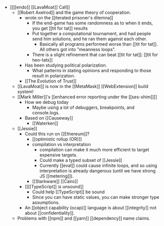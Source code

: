 - [[[[endo]] [[LavaMoat]] Call]]
    - [[Robert Axelrod]] and the game theory of cooperation.
        - wrote on the [[iterated prisoner's dilemna]]
            - If the end-game has some randomness as to when it ends, you get [[tit for tat]] results
            - Put together a computational tournament, and had people send him solutions, and he ran them against each other.
                - Basically all programs performed worse than [[tit for tat]]. All others got into "meanness loops".
            - There is a slight refinement that can beat [[tit for tat]]: [[tit for two-tats]]
        - Has been studying political polarization.
            - What patterns in stating opinions and responding to those result in polarization.
        - [[The Evolution of Trust]]
    - [[LavaMoat]] is now in the [[MetaMask]] [[WebExtension]] build system!
    - [[Mark Miller]]'s [[enhanced error reporting under the [[ses-shim]]]]
        - How we debug today
            - Maybe using a lot of debuggers, breakpoints, and console.logs.
        - Based on [[Causeway]]
            - [[Waterken]]
    - [[Jessie]]
        - Could this run on [[Ethereum]]?
            - [[optimistic rollup (OR)]]
            - compilation vs interpretation
                - compilation can make it much more efficient to target expensive targets.
                - Could make a typed subset of [[Jessie]]
                - Currently [[eval]] could cause infinite loops, and so using interpretation is already dangerous (until we have strong JS [[metering]]).
            - [[Starkware]] [[Cairo]]
        - [[[[TypeScript]] is unsound]]
            - Could help [[TypeScript]] be sound
            - Since you can have static values, you can make stronger type assumptions.
        - An [[object capability (ocap)]] language is about [[integrity]] not about [[confidentiality]].
    - Problems with [[npm]] and [[yarn]] [[dependency]] name claims.
